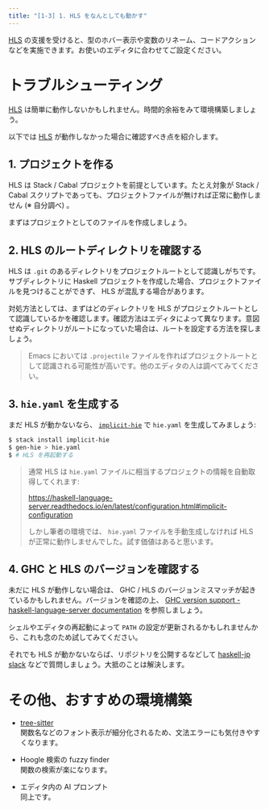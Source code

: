 ```yaml
---
title: "[1-3] 1. HLS をなんとしても動かす"
---
```


[HLS] の支援を受けると、型のホバー表示や変数のリネーム、コードアクションなどを実施できます。お使いのエディタに合わせてご設定ください。

# トラブルシューティング

[HLS] は簡単に動作しないかもしれません。時間的余裕をみて環境構築しましょう。

以下では [HLS] が動作しなかった場合に確認すべき点を紹介します。

## 1. プロジェクトを作る

HLS は Stack / Cabal プロジェクトを前提としています。たとえ対象が Stack / Cabal スクリプトであっても、プロジェクトファイルが無ければ正常に動作しません (※ 自分調べ) 。

まずはプロジェクトとしてのファイルを作成しましょう。

## 2. HLS のルートディレクトリを確認する

HLS は `.git` のあるディレクトリをプロジェクトルートとして認識しがちです。サブディレクトリに Haskell プロジェクトを作成した場合、プロジェクトファイルを見つけることができず、 HLS が混乱する場合があります。

対処方法としては、まずはどのディレクトリを HLS がプロジェクトルートとして認識しているかを確認します。確認方法はエディタによって異なります。意図せぬディレクトリがルートになっていた場合は、ルートを設定する方法を探しましょう。

> Emacs においては `.projectile` ファイルを作ればプロジェクトルートとして認識される可能性が高いです。他のエディタの人は調べてみてください。

## 3. `hie.yaml` を生成する

まだ HLS が動かないなら、 [`implicit-hie`] で `hie.yaml` を生成してみましょう:

```sh
$ stack install implicit-hie
$ gen-hie > hie.yaml
$ # HLS を再起動する
```

> 通常 HLS は `hie.yaml` ファイルに相当するプロジェクトの情報を自動取得してくれます:
>
> https://haskell-language-server.readthedocs.io/en/latest/configuration.html#implicit-configuration
>
> しかし筆者の環境では、 `hie.yaml` ファイルを手動生成しなければ HLS が正常に動作しませんでした。試す価値はあると思います。

## 4. GHC と HLS のバージョンを確認する

未だに HLS が動作しない場合は、 GHC / HLS のバージョンミスマッチが起きているかもしれません。バージョンを確認の上、 [GHC version support - haskell-language-server documentation](https://haskell-language-server.readthedocs.io/en/latest/support/ghc-version-support.html) を参照しましょう。

シェルやエディタの再起動によって `PATH` の設定が更新されるかもしれませんから、これも念のため試してみてください。

それでも HLS が動かないならば、リポジトリを公開するなどして [haskell-jp slack] などで質問しましょう。大抵のことは解決します。

# その他、おすすめの環境構築

- [tree-sitter](https://tree-sitter.github.io/tree-sitter/)  
  関数名などのフォント表示が細分化されるため、文法エラーにも気付きやすくなります。

- Hoogle 検索の fuzzy finder  
  関数の検索が楽になります。

- エディタ内の AI プロンプト  
  同上です。

[HLS]: https://github.com/haskell/haskell-language-server
[haskell-jp slack]: https://haskell.jp/signin-slack.html
[`implicit-hie`]: https://github.com/Avi-D-coder/implicit-hie

